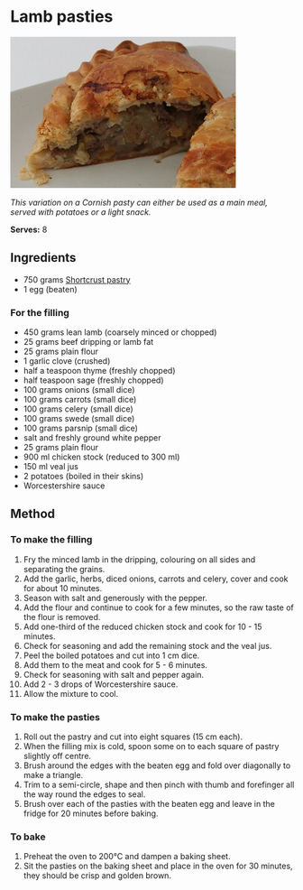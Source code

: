 # Lamb pasties

![Name](resources/lamb-pasty.jpg)

*This variation on a Cornish pasty can either be used as a main meal, served with potatoes or a light snack.*

**Serves:** 8

## Ingredients
- 750 grams [Shortcrust pastry](../../baking/pastry/shortcrust-pastry.md) 
- 1 egg (beaten)

### For the filling
- 450 grams lean lamb (coarsely minced or chopped)
- 25 grams beef dripping or lamb fat
- 25 grams plain flour
- 1 garlic clove (crushed)
- half a teaspoon thyme (freshly chopped)
- half teaspoon sage (freshly chopped)
- 100 grams onions (small dice)
- 100 grams carrots (small dice)
- 100 grams celery (small dice)
- 100 grams swede (small dice)
- 100 grams parsnip (small dice)
- salt and freshly ground white pepper
- 25 grams plain flour
- 900 ml chicken stock (reduced to 300 ml)
- 150 ml veal jus
- 2 potatoes (boiled in their skins)
- Worcestershire sauce

## Method
### To make the filling
1. Fry the minced lamb in the dripping, colouring on all sides and separating the grains.
1. Add the garlic, herbs, diced onions, carrots and celery, cover and cook for about 10 minutes.
1. Season with salt and generously with the pepper.
1. Add the flour and continue to cook for a few minutes, so the raw taste of the flour is removed.
1. Add one-third of the reduced chicken stock and cook for 10 - 15 minutes.
1. Check for seasoning and add the remaining stock and the veal jus.
1. Peel the boiled potatoes and cut into 1 cm dice.
1. Add them to the meat and cook for 5 - 6 minutes.
1. Check for seasoning with salt and pepper again.
1. Add 2 - 3 drops of Worcestershire sauce.
1. Allow the mixture to cool.

### To make the pasties
1. Roll out the pastry and cut into eight squares (15 cm each).
1. When the filling mix is cold, spoon some on to each square of pastry slightly off centre.
1. Brush around the edges with the beaten egg and fold over diagonally to make a triangle.
1. Trim to a semi-circle, shape and then pinch with thumb and forefinger all the way round the edges to seal.
1. Brush over each of the pasties with the beaten egg and leave in the fridge for 20 minutes before baking.

### To bake
1. Preheat the oven to 200°C and dampen a baking sheet.
1. Sit the pasties on the baking sheet and place in the oven for 30 minutes, they should be crisp and golden brown.